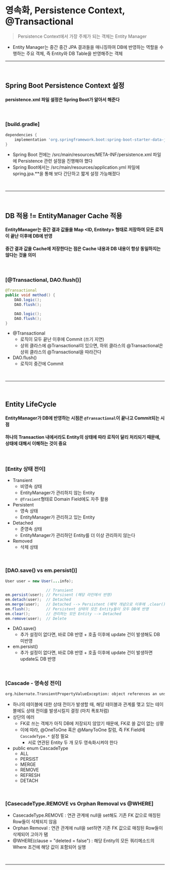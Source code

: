# 영속화, Persistence Context, @Transactional
> Persistence Context에서 가장 주체가 되는 객체는 Entity Manager 
* Entity Manager는 중간 중간 JPA 결과들을 매니징하여 DB에 반영하는 역할을 수행하는 주요 객체, 즉 Entity와 DB Table을 반영해주는 객체

<hr>
<br>

## Spring Boot Persistence Context 설정
#### persistence.xml 파일 설정은 Spring Boot가 알아서 해준다

<br>

### [build.gradle]
```gradle
dependencies {
    implementation 'org.springframework.boot:spring-boot-starter-data-jpa'
}
```
* Spring Boot 전에는 /src/main/resources/META-INF/persistence.xml 파일에 Persistence 관련 설정을 진행해야 했다
* Spring Boot에서는 /src/main/resources/application.yml 파일에 spring.jpa.**을 통해 보다 간단하고 짧게 설정 가능해졌다

<br>
<hr>
<br>

## DB 적용 != EntityManager Cache 적용
#### EntityManager는 중간 결과 값들을 Map <ID, Entitnty> 형태로 저장하여 모든 로직이 끝난 이후에 DB에 반영
#### 중간 결과 값을 Cache에 저장한다는 점은 Cache 내용과 DB 내용이 항상 동일하지는 않다는 것을 의미

<br>

### [@Transactional, DAO.flush()]
```java
@Transactional
public void method() {
    DAO.logic();
    DAO.flush();
    
    DAO.logic();
    DAO.flush();
}
```
* @Transactional
  * 로직이 모두 끝난 이후에 Commit (쓰기 지연)
  * 상위 클라스에 @Transactional이 있으면, 하위 클라스의 @Transactional은 상위 클라스의 @Transactional을 따라간다
* DAO.flush()
  * 로직이 중간에 Commit

<br>
<hr>
<br>

## Entity LifeCycle
#### EntityManager가 DB에 반영하는 시점은 `@Transactional`이 끝나고 Commit되는 시점
#### 하나의 Transaction 내에서라도 Entity의 상태에 따라 로직이 달리 처리되기 때문에, 상태에 대해서 이해하는 것이 중요

<br>

### [Entity 상태 전이]
* Transient
  * 비영속 상태
  * EntityManager가 관리하지 않는 Entity
  * `@Trasient`형태로 Domain Field에도 자주 활용
* Persistent
  * 영속 상태
  * EntityManager가 관리하고 있는 Entity
* Detached
  * 준영속 상태
  * EntityManager가 관리하던 Entity를 더 이상 관리하지 않는다
* Removed
  * 삭제 상태

<br>

### [DAO.save() vs em.persist()]
```java
User user = new User(...info);

                  // Transient
em.persist(user); // Persisent (해당 라인에서 반영)
em.detach(user);  // Detached
em.merge(user);   // Detached --> Persistent (예약 개념으로 이후에 .clear()가 있으면 반영 X)
em.flush();       // Persistent 상태의 모든 Entity들이 모두 DB에 반영
em.clear();       // 관리하는 모든 Entity --> Detached
em.remove(user);  // Delete
```
* DAO.save()
  * 추가 설정이 없다면, 바로 DB 반영 + 호출 이후에 update 건이 발생해도 DB 미반영
* em.persist()
  * 추가 설정이 없다면, 바로 DB 반영 + 호출 이후에 update 건이 발생하면 update도 DB 반영

<br>

### [Cascade - 영속성 전이]
```bash
org.hibernate.TransientPropertyValueException: object references an unsaved transient instance - save the transient instance before flushing
```
* 하나의 테이블에 대한 상태 전이가 발생할 때, 해당 테이블과 관계를 맺고 있는 테이블에도 상태 전이를 발생시킬지 결정 (마치 폭포처럼)
* 상단의 에러
  * FK로 쓰는 객체가 아직 DB에 저장되지 않았기 때문에, FK로 쓸 값이 없는 상황
  * 이에 따라, @OneToOne 혹은 @ManyToOne 칼럼, 즉 FK Field에 `CascadeType.*` 설정 필요
    * 서로 연관된 Entity 두 개 모두 영속화시켜야 한다
* public enum CascadeType
  * ALL
  * PERSIST
  * MERGE
  * REMOVE
  * REFRESH
  * DETACH

<br>

### [CasecadeType.REMOVE vs Orphan Removal vs @WHERE]
* CasecadeType.REMOVE : 연관 관계에 null을 set해도 기존 FK 값으로 매칭된 Row들이 삭제되지 않음 
* Orphan Removal : 연관 관계에 null을 set하면 기존 FK 값으로 매칭된 Row들이 삭제되어 고아가 됌
* @WHERE(clause = "deleted = false") : 해당 Entity의 모든 쿼리메소드의 Where 조건에 해당 값이 포함되어 실행

<br>
<hr>
<br>

